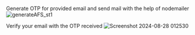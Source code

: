 Generate OTP for provided email and send mail with the help of nodemailer
![generateAFS_st1](https://github.com/user-attachments/assets/bcccaffc-165f-476c-8be8-20757eea2aec)

Verify your email with the OTP received
![Screenshot 2024-08-28 012530](https://github.com/user-attachments/assets/41fae0ed-c8d4-4dbd-ba3d-c06bb940a691)
